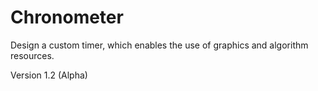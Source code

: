 # Chronometer

Design a custom timer, which enables the use of graphics and algorithm resources.

Version 1.2 (Alpha)
